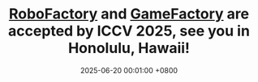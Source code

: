 ---
title: <a href="https://iranqin.github.io/robofactory/" target="_blank">RoboFactory</a> and <a href="https://yujiwen.github.io/gamefactory/" target="_blank">GameFactory</a> are accepted by ICCV 2025, see you in Honolulu, Hawaii!
date: 2025-06-20 00:01:00 +0800
---